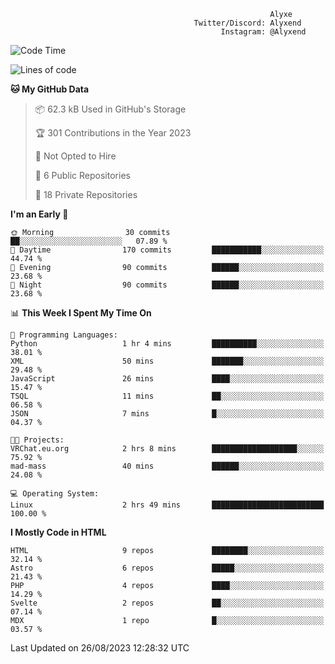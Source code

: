 ```text
                                                          Alyxe
                                         Twitter/Discord: Alyxend
                                               Instagram: @Alyxend
```

<!--START_SECTION:waka-->
![Code Time](http://img.shields.io/badge/Code%20Time-15%20hrs%2054%20mins-blue)

![Lines of code](https://img.shields.io/badge/From%20Hello%20World%20I%27ve%20Written-79.1%20thousand%20lines%20of%20code-blue)

**🐱 My GitHub Data** 

> 📦 62.3 kB Used in GitHub's Storage 
 > 
> 🏆 301 Contributions in the Year 2023
 > 
> 🚫 Not Opted to Hire
 > 
> 📜 6 Public Repositories 
 > 
> 🔑 18 Private Repositories 
 > 
**I'm an Early 🐤** 

```text
🌞 Morning                30 commits          ██░░░░░░░░░░░░░░░░░░░░░░░   07.89 % 
🌆 Daytime                170 commits         ███████████░░░░░░░░░░░░░░   44.74 % 
🌃 Evening                90 commits          ██████░░░░░░░░░░░░░░░░░░░   23.68 % 
🌙 Night                  90 commits          ██████░░░░░░░░░░░░░░░░░░░   23.68 % 
```


📊 **This Week I Spent My Time On** 

```text
💬 Programming Languages: 
Python                   1 hr 4 mins         ██████████░░░░░░░░░░░░░░░   38.01 % 
XML                      50 mins             ███████░░░░░░░░░░░░░░░░░░   29.48 % 
JavaScript               26 mins             ████░░░░░░░░░░░░░░░░░░░░░   15.47 % 
TSQL                     11 mins             ██░░░░░░░░░░░░░░░░░░░░░░░   06.58 % 
JSON                     7 mins              █░░░░░░░░░░░░░░░░░░░░░░░░   04.37 % 

🐱‍💻 Projects: 
VRChat.eu.org            2 hrs 8 mins        ███████████████████░░░░░░   75.92 % 
mad-mass                 40 mins             ██████░░░░░░░░░░░░░░░░░░░   24.08 % 

💻 Operating System: 
Linux                    2 hrs 49 mins       █████████████████████████   100.00 % 
```

**I Mostly Code in HTML** 

```text
HTML                     9 repos             ████████░░░░░░░░░░░░░░░░░   32.14 % 
Astro                    6 repos             █████░░░░░░░░░░░░░░░░░░░░   21.43 % 
PHP                      4 repos             ████░░░░░░░░░░░░░░░░░░░░░   14.29 % 
Svelte                   2 repos             ██░░░░░░░░░░░░░░░░░░░░░░░   07.14 % 
MDX                      1 repo              █░░░░░░░░░░░░░░░░░░░░░░░░   03.57 % 
```




 Last Updated on 26/08/2023 12:28:32 UTC
<!--END_SECTION:waka-->
